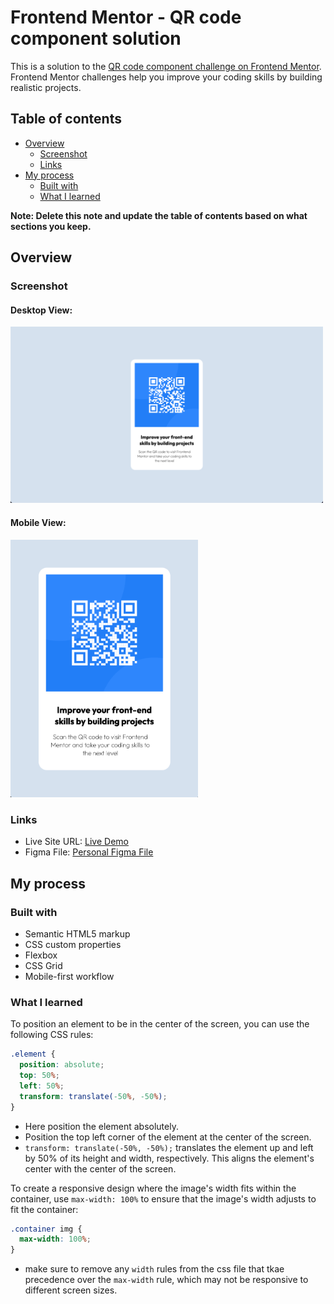 # Frontend Mentor - QR code component solution

This is a solution to the [QR code component challenge on Frontend Mentor](https://www.frontendmentor.io/challenges/qr-code-component-iux_sIO_H). Frontend Mentor challenges help you improve your coding skills by building realistic projects.

## Table of contents

- [Overview](#overview)
  - [Screenshot](#screenshot)
  - [Links](#links)
- [My process](#my-process)
  - [Built with](#built-with)
  - [What I learned](#what-i-learned)

**Note: Delete this note and update the table of contents based on what sections you keep.**

## Overview

### Screenshot

#### Desktop View:

<img src='2023-03-05-21-00-18.png' width='500'>

#### Mobile View:

<img src='2023-03-05-20-59-40.png' width='300'>

### Links

- Live Site URL: [Live Demo](https://jerryren527.github.io/qr-code-component/)
- Figma File: [Personal Figma File](https://www.figma.com/file/WgcYUgKCizbC6C0d2ZgVV9/qr-code-component?node-id=0%3A1&t=PMYKcSw5N58Evi3D-1)

## My process

### Built with

- Semantic HTML5 markup
- CSS custom properties
- Flexbox
- CSS Grid
- Mobile-first workflow

### What I learned

To position an element to be in the center of the screen, you can use the following CSS rules:

```css
.element {
  position: absolute;
  top: 50%;
  left: 50%;
  transform: translate(-50%, -50%);
}
```

- Here position the element absolutely.
- Position the top left corner of the element at the center of the screen.
- `transform: translate(-50%, -50%);` translates the element up and left by 50% of its height and width, respectively. This aligns the element's center with the center of the screen.

To create a responsive design where the image's width fits within the container, use `max-width: 100%` to ensure that the image's width adjusts to fit the container:

```css
.container img {
  max-width: 100%;
}
```

- make sure to remove any `width` rules from the css file that tkae precedence over the `max-width` rule, which may not be responsive to different screen sizes.
